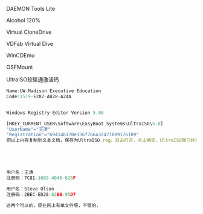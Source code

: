 DAEMON Tools Lite

Alcohol 120%





Virtual CloneDrive

VDFab Virtual Dive

WinCDEmu

OSFMount

UltraISO软碟通激活码

```javascript
Name:UW-Madison Executive Education
Code:1519-E287-A828-A24A


Windows Registry Editor Version 5.00

[HKEY_CURRENT_USER\Software\EasyBoot Systems\UltraISO\5.0]
"UserName"="王涛"
"Registration"="69414b170e136f766a32471009176109"
把以上内容复制到文本文档，保存为UltraISO.reg，双击打开，点击确定，UltraISO就已经激活了。





用户名：王涛
注册码：7C81-1689-4046-626F

用户名：Steve Olson
注册码：2BEC-ED28-82BB-95D7 

这两个可以的，现在网上有单文件版，不错的，

```

